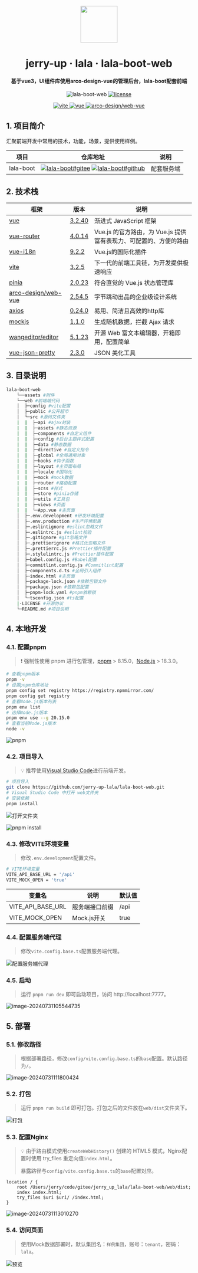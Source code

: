 <!-- markdownlint-disable -->
<p align="center">
  <img width="100" src="./assets/logo.svg" style="text-align: center;">
</p>
<h1 align="center">jerry-up · lala · lala-boot-web</h1>
<h4 align="center">基于vue3，UI组件库使用arco-design-vue的管理后台，lala-boot配套前端</h4>
<p align="center">
    <img alt="lala-boot-web" src="./assets/lala-boot-web-1.0.0-green.svg">
    <a href="./LICENSE" target="_blank">
        <img alt="license" src="./assets/license-MIT-green.svg">
    </a>
</p>
<p align="center">
    <a href="https://www.npmjs.com/package/vite/v/3.2.5" target="_blank">
        <img alt="vite" src="./assets/vite-3.2.5-blue.svg">
    </a>
    <a href="https://www.npmjs.com/package/vue/v/3.2.40" target="_blank">
        <img alt="vue" src="./assets/vue-3.2.40-blue.svg">
    </a>
    <a href="https://www.npmjs.com/package/@arco-design/web-vue/v/2.54.5" target="_blank">
        <img alt="arco-design/web-vue" src="./assets/arco-design-web-vue-2.54.5-blue.svg">
    </a>
</p>

## 1. 项目简介
汇聚前端开发中常用的技术，功能，场景，提供使用样例。

| 项目                                                   | 仓库地址                                            | 说明                     |
| ------------------------------------------------------ | ------------------------ | ------------------------ |
| lala-boot | [![lala-boot#gitee](./assets/gitee-snow.svg)](https://gitee.com/jerry_up_lala/lala-boot) [![lala-boot#github](./assets/github-snow.svg)](https://github.com/jerry-up-lala/lala-boot) | 配套服务端 |

## 2. 技术栈

| 框架  | 版本 | 说明 |
| ---- | ---- | ---- |
| [vue](https://cn.vuejs.org/) | [3.2.40](https://www.npmjs.com/package/vue/v/3.2.40) | 渐进式 JavaScript 框架 |
| [vue-router](https://router.vuejs.org/zh/) | [4.0.14](https://www.npmjs.com/package/vue-router/v/4.0.14) | Vue.js 的官方路由，为 Vue.js 提供富有表现力、可配置的、方便的路由 |
| [vue-i18n](https://vue-i18n.intlify.dev/) | [9.2.2](https://www.npmjs.com/package/vue-i18n/v/9.2.2)   | Vue.js的国际化插件 |
| [vite](https://cn.vitejs.dev/) | [3.2.5](https://www.npmjs.com/package/vite/v/3.2.5)  | 下一代的前端工具链，为开发提供极速响应 |
| [pinia](https://pinia.vuejs.org/zh/) | [2.0.23](https://www.npmjs.com/package/pinia/v/2.0.23)  | 符合直觉的  Vue.js 状态管理库 |
| [arco-design/web-vue](https://arco.design/vue/docs/start) | [2.54.5](https://www.npmjs.com/package/@arco-design/web-vue/v/2.54.5) | 字节跳动出品的企业级设计系统 |
| [axios](http://www.axios-js.com/zh-cn/) | [0.24.0](https://www.npmjs.com/package/axios/v/0.24.0) | 易用、简洁且高效的http库 |
| [mockjs](http://mockjs.com/) | [1.1.0](https://www.npmjs.com/package/mockjs/v/1.1.0) | 生成随机数据，拦截 Ajax 请求 |
| [wangeditor/editor](https://www.wangeditor.com/) | [5.1.23](https://www.npmjs.com/package/@wangeditor/editor/v/5.1.23) | 开源 Web 富文本编辑器，开箱即用，配置简单 |
| [vue-json-pretty](https://github.com/leezng/vue-json-pretty/blob/17ce791f5e2eb84522fe6e53c251d5b53946639f/README.zh_CN.md) | [2.3.0](https://www.npmjs.com/package/vue-json-pretty/v/2.3.0) | JSON 美化工具 |


## 3. 目录说明

```sh
lala-boot-web
    └──assets #附件
    └──web #前端端代码
    │  ├─config #vite配置
    │  ├─public #公开超市
    │  └─src #源码文件夹
    |  |  ├─api #ajax封装
    |  |  ├─assets #静态资源
    |  |  ├─components #自定义组件
    |  |  ├─config #后台主题样式配置
    |  |  ├─data #静态数据
    |  |  ├─directive #自定义指令
    |  |  ├─global #全局通用对象
    |  |  ├─hooks #钩子函数
    |  |  ├─layout #主页面布局
    |  |  ├─locale #国际化
    |  |  ├─mock #mock数据
    |  |  ├─router #路由配置
    |  |  ├─scss #样式
    |  |  ├─store #pinia存储
    |  |  ├─utils #工具包
    |  |  ├─views #页面
    |  |  └─App.vue #主页面
    │  ├─.env.development #研发环境配置
    │  ├─.env.production #生产环境配置
    │  ├─.eslintignore #eslint忽略文件
    │  ├─.eslintrc.js #eslint校验
    │  ├─.gitignore #git忽略文件
    │  ├─.prettierignore #格式化忽略文件
    │  ├─.prettierrc.js #Prettier插件配置
    │  ├─.stylelintrc.js #Prettier插件配置
    │  ├─babel.config.js #Babel配置
    │  ├─commitlint.config.js #Commitlint配置
    │  ├─components.d.ts #全局引入组件
    │  ├─index.html #主页面
    │  ├─package-lock.json #依赖包锁文件
    │  ├─package.json #依赖包配置
    │  ├─pnpm-lock.yaml #pnpm依赖锁
    │  └─tsconfig.json #ts配置
    |-LICENSE #开源协议
    └─README.md #项目说明
```

## 4. 本地开发

### 4.1. 配置pnpm

> :heavy_exclamation_mark: 强制性使用 pnpm 进行包管理，[pnpm](https://www.pnpm.cn/) > 8.15.0，[Node.js](https://nodejs.org/) > 18.3.0。

```sh
# 查看pnpm版本
pnpm -v
# 设置pnpm仓库地址
pnpm config set registry https://registry.npmmirror.com/
pnpm config get registry
# 查看Node.js版本列表
pnpm env list
# 选择Node.js版本
pnpm env use --g 20.15.0
# 查看当前Node.js版本
node -v
```

![pnpm](./assets/image-20240701155615823.png)

### 4.2. 项目导入

> :bulb: 推荐使用[Visual Studio Code](https://code.visualstudio.com/)进行前端开发。

```sh
# 项目导入
git clone https://github.com/jerry-up-lala/lala-boot-web.git
# Visual Studio Code 中打开 web文件夹
# 安装依赖
pnpm install
```

![打开文件夹](./assets/image-20240701161529059.png)

![pnpm install](./assets/image-20240701161901666.png)

### 4.3. 修改VITE环境变量

> 修改`.env.development`配置文件。

 ```sh
 # VITE环境变量
 VITE_API_BASE_URL = '/api'
 VITE_MOCK_OPEN = 'true'
 ```

| 变量名            | 说明           | 默认值 |
| ----------------- | -------------- | ------ |
| VITE_API_BASE_URL | 服务端接口前缀 | /api   |
| VITE_MOCK_OPEN    | Mock.js开关    | true   |

### 4.4. 配置服务端代理

> 修改`vite.config.base.ts`配置服务端代理。

![配置服务端代理](./assets/image-20240701162516284.png)

### 4.5. 启动

> 运行 `pnpm run dev` 即可启动项目，访问 http://localhost:7777。

![image-20240731105544735](./assets/image-20240731105544735.png)

## 5. 部署

### 5.1. 修改路径

> 根据部署路径，修改`config/vite.config.base.ts`的`base`配置。默认路径为`/`。

![image-20240731111800424](./assets/image-20240731111800424.png)

### 5.2. 打包

> 运行 `pnpm run build` 即可打包。打包之后的文件放在`web/dist`文件夹下。

![打包](./assets/image-20240701164026064.png)

### 5.3. 配置Nginx

> :bulb: 由于路由模式使用`createWebHistory()` 创建的 HTML5 模式，Nginx配置时使用 try_files 重定向值`index.html`。
>
> ​	  暴露路径与`config/vite.config.base.ts`的`base`配置对应。

```nginx
location / {
	root /Users/jerry/code/gitee/jerry_up_lala/lala-boot-web/web/dist;
	index index.html;
	try_files $uri $uri/ /index.html;
}
```

![image-20240731113010270](./assets/image-20240731113010270.png)

### 5.4. 访问页面

> 使用Mock数据部署时，默认集团名：`样例集团`，账号：`tenant`，密码：`lala`。

![预览](./assets/image-20240701171951852.png)